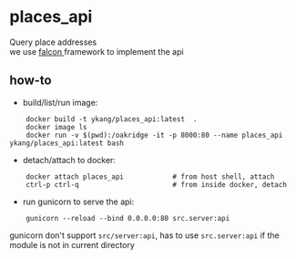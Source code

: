 # places_api
Query place addresses  
we use <a href="https://falcon.readthedocs.io/en/stable/user/index.html"> falcon </a> framework to implement the api

## how-to
- build/list/run image:
```shell
    docker build -t ykang/places_api:latest  .
    docker image ls
    docker run -v $(pwd):/oakridge -it -p 8000:80 --name places_api ykang/places_api:latest bash
```
- detach/attach to docker:
```shell
    docker attach places_api            # from host shell, attach
    ctrl-p ctrl-q                       # from inside docker, detach
```
- run gunicorn to serve the api:
```shell
    gunicorn --reload --bind 0.0.0.0:80 src.server:api
```
gunicorn don't support ``src/server:api``, has to use ``src.server:api`` if the module is not in current directory
